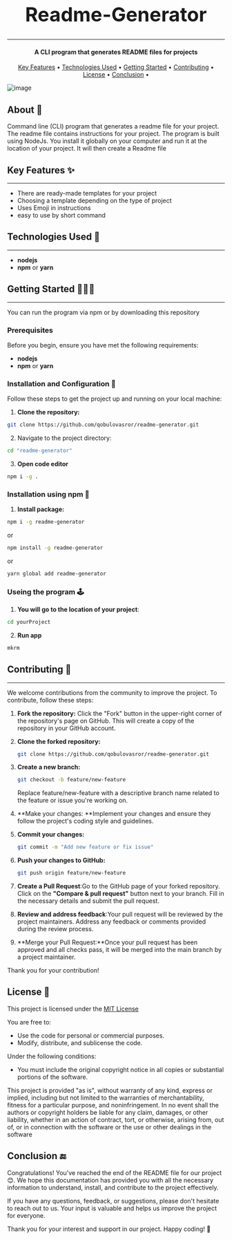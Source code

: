 <!-- Project name -->
<h1  align="center"  style="font-size: 45px">
<center>Readme-Generator</center>
</h1>
<hr>
<!-- Description -->
<h4 align="center">A CLI program that generates README files for projects</h4>

  <!--menu-->
  <p align="center">
  <a href="#key-features-">Key Features</a> •
  <a href="#technologies-used-">Technologies Used</a> •
  <a href="#getting-started-">Getting Started</a> •
  <a href="#contributing-">Contributing</a> •
  <a href="#license-">License</a> •
  <a href="#conclusion-">Conclusion</a> •
</p>
  
<!-- You can put pictures, gifs, screenshots or videos for the program here  -->
![image](https://github.com/qobulovasror/readme-generator/assets/71517683/1af0de4c-1795-4f72-9b27-5a9ca923969d)

  
  <!-- About -->

  ## About 📖
Command line (CLI) program that generates a readme file for your project. The readme file contains instructions for your project. The program is built using NodeJs. You install it globally on your computer and run it at the location of your project. It will then create a Readme file

  
  <!-- Key Features -->

  ## Key Features ✨
  
  ---
  
  - There are ready-made templates for your project
  - Choosing a template depending on the type of project
  - Uses Emoji in instructions
  - easy to use by short command


<!-- Technologies Used -->
## Technologies Used 🤖

---

 - **nodejs**
 - **npm** or **yarn**

## Getting Started 👨🏻‍💻
  ---
  
You can run the program via npm or by downloading this repository

### Prerequisites
  
  Before you begin, ensure you have met the following requirements:
- **nodejs**
- **npm** or **yarn**

  
### Installation and Configuration 🎯

  Follow these steps to get the project up and running on your local machine:

  1. **Clone the repository:**
  
  ```bash
  git clone https://github.com/qobulovasror/readme-generator.git
  ``` 
  2. Navigate to the project directory:

  ```bash
  cd "readme-generator"
  ``` 
  3. **Open code editor**
  ```bash
  npm i -g .
  ```

### Installation using npm 🎯
  1. **Install package:**
  
  ```bash
  npm i -g readme-generator
  ```
  or
  ```bash
  npm install -g readme-generator
  ```
  or
  ```bash
  yarn global add readme-generator
  ```

 ### Useing the program 🕹️
  1. **You will go to the location of your project**:
  ```bash
  cd yourProject
  ```
  2. **Run app**
  ```bash
  mkrm
  ```

  
  
<!-- Contributing -->

## Contributing 🤝

---

We welcome contributions from the community to improve the project. To contribute, follow these steps:

1. **Fork the repository:**
   Click the "Fork" button in the upper-right corner of the repository's page on GitHub. This will create a copy of the repository in your GitHub account.

2. **Clone the forked repository:**
   ```bash
   git clone https://github.com/qobulovasror/readme-generator.git
   ```
3. **Create a new branch:**
   ```bash
   git checkout -b feature/new-feature
   ```
   Replace feature/new-feature with a descriptive branch name related to the feature or issue you're working on.
4. **Make your changes: **Implement your changes and ensure they follow the project's coding style and guidelines.
5. **Commit your changes:**
   ```bash
   git commit -m "Add new feature or fix issue"
   ```
6. **Push your changes to GitHub:**
   ```bash
   git push origin feature/new-feature
   ```
7. **Create a Pull Request**:Go to the GitHub page of your forked repository. Click on the **"Compare & pull request"** button next to your branch. Fill in the necessary details and submit the pull request.
8. **Review and address feedback**:Your pull request will be reviewed by the project maintainers. Address any feedback or comments provided during the review process.
9. **Merge your Pull Request:**Once your pull request has been approved and all checks pass, it will be merged into the main branch by a project maintainer.

Thank you for your contribution!

  
<!-- License -->

## License 🧾

This project is licensed under the [MIT License](LICENSE)

You are free to:

- Use the code for personal or commercial purposes.
- Modify, distribute, and sublicense the code.

Under the following conditions:

- You must include the original copyright notice in all copies or substantial portions of the software.

This project is provided "as is", without warranty of any kind, express or implied, including but not limited to the warranties of merchantability, fitness for a particular purpose, and noninfringement. In no event shall the authors or copyright holders be liable for any claim, damages, or other liability, whether in an action of contract, tort, or otherwise, arising from, out of, or in connection with the software or the use or other dealings in the software

  
  
<!-- Conclusion -->

## Conclusion 🔚

Congratulations! You've reached the end of the README file for our project 😊. We hope this documentation has provided you with all the necessary information to understand, install, and contribute to the project effectively.

If you have any questions, feedback, or suggestions, please don't hesitate to reach out to us. Your input is valuable and helps us improve the project for everyone.

Thank you for your interest and support in our project. Happy coding! 🎉

  
